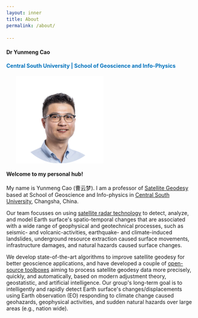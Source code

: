 ```yaml
---
layout: inner
title: About
permalink: /about/

---
```


#### Dr Yunmeng Cao
#### <span style="color: #0072BD">Central South University | School of Geoscience and Info-Physics</span>

<img src="/img/me_org.png" alt="me" style="display: block; margin: 0 auto; margin-left: 5%; height: 230px;">


#### Welcome to my personal hub!
 
 
My name is Yunmeng Cao (曹云梦). I am a professor of [Satellite Geodesy](https://en.wikipedia.org/wiki/Satellite_geodesy) based at School of Geoscience and Info-physics in [Central South University](https://en.csu.edu.cn/), Changsha, China.

Our team focusses on using [satellite radar technology](https://en.wikipedia.org/wiki/Interferometric_synthetic-aperture_radar) to detect, analyze, and model Earth surface's spatio-temporal changes that are associated with a wide range of geophysical and geotechnical processes, such as seismic- and volcanic-activities, earthquake- and climate-induced landslides, underground resource extraction caused surface movements, infrastructure damages, and natural hazards caused surface changes.  

We develop state-of-the-art algorithms to improve satellite geodesy for better geoscience applications, and have developed a couple of [open-source toolboxes](https://github.com/ymcmrs) aiming to process satellite geodesy data more precisely, quickly, and automatically, based on modern adjustment theory, geostatistic, and artificial intelligence. Our group's long-term goal is to intelligently and rapidly detect Earth surface's changes/displacements using Earth observation (EO) responding to climate change caused geohazards, geophysical activities, and sudden natural hazards over large areas (e.g., nation wide). 



<!--[https://www.facebook.com/MikeCrosoft](https://www.facebook.com/MikeCrosoft) -->